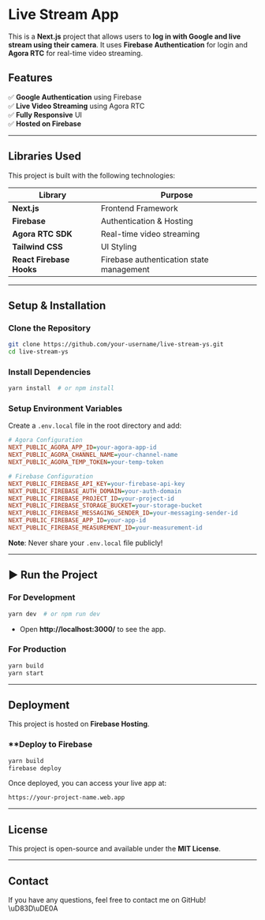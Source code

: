 # **Live Stream App**
This is a **Next.js** project that allows users to **log in with Google and live stream using their camera**. It uses **Firebase Authentication** for login and **Agora RTC** for real-time video streaming.

## Features
✅ **Google Authentication** using Firebase  
✅ **Live Video Streaming** using Agora RTC  
✅ **Fully Responsive** UI  
✅ **Hosted on Firebase**  

---

## Libraries Used
This project is built with the following technologies:

| Library | Purpose |
|---------|---------|
| **Next.js** | Frontend Framework |
| **Firebase** | Authentication & Hosting |
| **Agora RTC SDK** | Real-time video streaming |
| **Tailwind CSS** | UI Styling |
| **React Firebase Hooks** | Firebase authentication state management |

---

## Setup & Installation
### Clone the Repository
```bash
git clone https://github.com/your-username/live-stream-ys.git
cd live-stream-ys
```

### Install Dependencies
```bash
yarn install  # or npm install
```

### Setup Environment Variables
Create a `.env.local` file in the root directory and add:

```ini
# Agora Configuration
NEXT_PUBLIC_AGORA_APP_ID=your-agora-app-id
NEXT_PUBLIC_AGORA_CHANNEL_NAME=your-channel-name
NEXT_PUBLIC_AGORA_TEMP_TOKEN=your-temp-token

# Firebase Configuration
NEXT_PUBLIC_FIREBASE_API_KEY=your-firebase-api-key
NEXT_PUBLIC_FIREBASE_AUTH_DOMAIN=your-auth-domain
NEXT_PUBLIC_FIREBASE_PROJECT_ID=your-project-id
NEXT_PUBLIC_FIREBASE_STORAGE_BUCKET=your-storage-bucket
NEXT_PUBLIC_FIREBASE_MESSAGING_SENDER_ID=your-messaging-sender-id
NEXT_PUBLIC_FIREBASE_APP_ID=your-app-id
NEXT_PUBLIC_FIREBASE_MEASUREMENT_ID=your-measurement-id
```

**Note**: Never share your `.env.local` file publicly! 

---

## **▶️ Run the Project**
### **For Development**
```bash
yarn dev  # or npm run dev
```
- Open **http://localhost:3000/** to see the app.

### **For Production**
```bash
yarn build
yarn start
```

---

## Deployment
This project is hosted on **Firebase Hosting**.

### **Deploy to Firebase
```bash
yarn build
firebase deploy
```

Once deployed, you can access your live app at:
```bash
https://your-project-name.web.app
```

---

## License
This project is open-source and available under the **MIT License**.

---

## Contact
If you have any questions, feel free to contact me on GitHub! \uD83D\uDE0A

